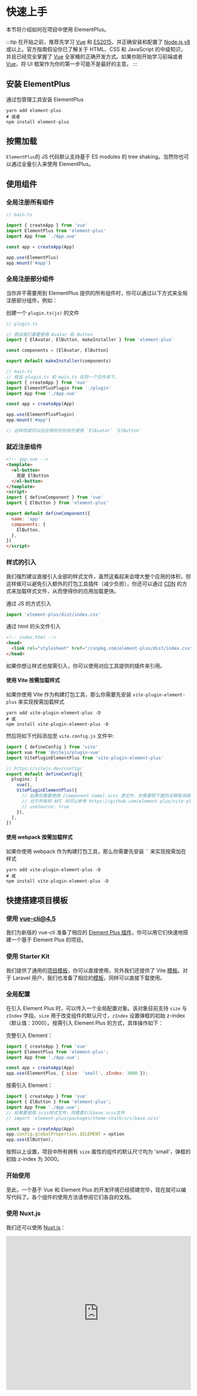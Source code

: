 # 快速上手

本节将介绍如何在项目中使用 ElementPlus。

:::tip
在开始之前，推荐先学习 [Vue](https://v3.vuejs.org) 和 [ES2015](https://babeljs.io/docs/en/learn/)，并正确安装和配置了 [Node.js v8](https://nodejs.org) 或以上。官方指南假设你已了解关于 HTML、CSS 和 JavaScript 的中级知识，并且已经完全掌握了 [Vue](https://v3.vuejs.org) 全家桶的正确开发方式。如果你刚开始学习前端或者 [Vue](https://v3.vuejs.org)，将 UI 框架作为你的第一步可能不是最好的主意。
:::

## 安装 ElementPlus
通过包管理工具安装 ElementPlus
```shell
yarn add element-plus
# 或者
npm install element-plus
```
## 按需加载

`ElementPlus`的 JS 代码默认支持基于 ES modules 的 tree shaking。当然你也可以通过全量引入来使用 ElementPlus。

## 使用组件

### 全局注册所有组件

```typescript
// main.ts

import { createApp } from 'vue'
import ElementPlus from 'element-plus'
import App from './App.vue'

const app = createApp(App)

app.use(ElementPlus)
app.mount('#app')
```

### 全局注册部分组件
当你并不需要用到 ElementPlus 提供的所有组件时，你可以通过以下方式来全局注册部分组件，例如：

创建一个 `plugin.ts(js)` 的文件
```typescript
// plugin.ts

// 假设我们需要使用 Avatar 和 Button
import { ElAvatar, ElButton, makeInstaller } from 'element-plus'

const components = [ElAvatar, ElButton]

export default makeInstaller(components)
```

```typescript
// main.ts
// 假设 plugin.ts 和 main.ts 在同一个文件夹下。
import { createApp } from 'vue'
import ElementPlusPlugin from './plugin'
import App from './App.vue'

const app = createApp(App)

app.use(ElementPlusPlugin)
app.mount('#app')

// 这样你就可以在应用的任何地方使用 `ElAvatar` `ElButton`
```
### 就近注册组件
```html
<!-- app.vue -->
<template>
  <el-button>
    我是 ElButton
  </el-button>
</template>
<script>
import { defineComponent } from 'vue'
import { ElButton } from 'element-plus'

export default defineComponent({
  name: 'app'
  components: {
    ElButton,
  },
})
</script>
```

### 样式的引入
我们强烈建议直接引入全部的样式文件，虽然这看起来会增大整个应用的体积，但这样做可以避免引入额外的打包工具插件（减少负担），你还可以通过 [CDN](https://www.cloudflare.com/learning/cdn/what-is-a-cdn/) 的方式来加载样式文件，从而使得你的应用加载更快。

通过 JS 的方式引入
```typescript
import 'element-plus/dist/index.css'
```

通过 html 的头文件引入
```html
<!-- index.html -->
<head>
  <link rel="stylesheet" href="//unpkg.com/element-plus/dist/index.css">
</head>
```


如果你想让样式也按需引入，你可以使用对应工具提供的插件来引用。

#### 使用 Vite 按需加载样式

如果你使用 Vite 作为构建打包工具，那么你需要先安装 `vite-plugin-element-plus` 来实现按需加载样式

```shell
yarn add vite-plugin-element-plus -D
# 或
npm install vite-plugin-element-plus -D
```

然后将如下代码添加至 `vite.config.js` 文件中:

```typescript
import { defineConfig } from 'vite'
import vue from '@vitejs/plugin-vue'
import VitePluginElementPlus from 'vite-plugin-element-plus'

// https://vitejs.dev/config/
export default defineConfig({
  plugins: [
    vue(),
    VitePluginElementPlus({
      // 如果你需要使用 [component name].scss 源文件，你需要把下面的注释取消掉。
      // 对于所有的 API 你可以参考 https://github.com/element-plus/vite-plugin-element-plus 的文档注释
      // useSource: true
    }),
  ],
})

```

#### 使用 webpack 按需加载样式
<!-- TODO add documentation -->
如果你使用 webpack 作为构建打包工具，那么你需要先安装 `` 来实现按需加在样式

```shell
yarn add vite-plugin-element-plus -D
# 或
npm install vite-plugin-element-plus -D
```

## 快捷搭建项目模板
### 使用 vue-cli@4.5

我们为新版的 vue-cli 准备了相应的 [Element Plus 插件](https://github.com/element-plus/vue-cli-plugin-element-plus)，你可以用它们快速地搭建一个基于 Element Plus 的项目。

### 使用 Starter Kit

我们提供了通用的[项目模板](https://github.com/element-plus/element-plus-starter)，你可以直接使用，另外我们还提供了 Vite [模板](https://github.com/element-plus/element-plus-vite-starter)。对于 Laravel 用户，我们也准备了相应的[模板](https://github.com/element-plus/element-plus-in-laravel-starter)，同样可以直接下载使用。

### 全局配置

在引入 Element Plus 时，可以传入一个全局配置对象。该对象目前支持 `size` 与 `zIndex` 字段。`size` 用于改变组件的默认尺寸，`zIndex` 设置弹框的初始 z-index（默认值：2000）。按需引入 Element Plus 的方式，具体操作如下：

完整引入 Element：

```js
import { createApp } from 'vue'
import ElementPlus from 'element-plus';
import App from './App.vue';

const app = createApp(App)
app.use(ElementPlus, { size: 'small', zIndex: 3000 });
```

按需引入 Element：

```js
import { createApp } from 'vue'
import { ElButton } from 'element-plus';
import App from './App.vue';
// 如果要使用.scss样式文件，则需要引入base.scss文件
// import 'element-plus/packages/theme-chalk/src/base.scss'

const app = createApp(App)
app.config.globalProperties.$ELEMENT = option
app.use(ElButton);
```

按照以上设置，项目中所有拥有 `size` 属性的组件的默认尺寸均为 'small'，弹框的初始 z-index 为 3000。

### 开始使用

至此，一个基于 Vue 和 Element Plus 的开发环境已经搭建完毕，现在就可以编写代码了。各个组件的使用方法请参阅它们各自的文档。

### 使用 Nuxt.js

我们还可以使用 [Nuxt.js](https://nuxtjs.org)：

<div class="glitch-embed-wrap" style="height: 420px; width: 100%;">
  <iframe src="https://glitch.com/embed/#!/embed/nuxt-with-element?path=nuxt.config.js&previewSize=0&attributionHidden=true" alt="nuxt-with-element on glitch" style="height: 100%; width: 100%; border: 0;"></iframe>
</div>
